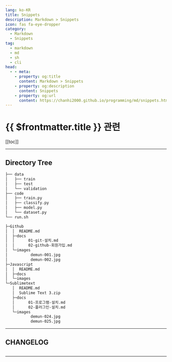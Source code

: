 ```yaml
---
lang: ko-KR
title: Snippets
description: Markdown > Snippets
icon: fas fa-eye-dropper
category:
  - Markdown
  - Snippets
tag: 
  - markdown
  - md
  - sh
  - cli
head:
  - - meta:
    - property: og:title
      content: Markdown > Snippets
    - property: og:description
      content: Snippets
    - property: og:url
      content: https://chanhi2000.github.io/programming/md/snippets.html
---
```


# {{ $frontmatter.title }} 관련

[[toc]]

---

## Directory Tree

```sh
├── data
│   ├── train
│   ├── test
│   └── validation
├── code
│   ├── train.py
│   ├── classify.py
│   ├── model.py
│   └── dataset.py
└── run.sh
```

```sh
├─Github
│  │  README.md
│  ├─docs
│  │      01-git-설치.md
│  │      02-github-회원가입.md
│  └─images
│          demun-001.jpg
│          demun-002.jpg
├─Javascript
│  │  README.md
│  ├─docs
│  └─images
└─Sublimetext
   │  README.md
   │  Sublime Text 3.zip
   ├─docs
   │      01-프로그램-설치.md
   │      02-플러그인-설치.md
   └─images
           demun-024.jpg
           demun-025.jpg
```

---

## CHANGELOG

```md

```

---

<TagLinks />